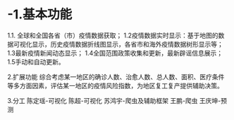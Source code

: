 # -1.基本功能
1.1. 全球和全国各省（市）疫情数据获取；
1.2疫情数据实时显示：基于地图的数据可视化显示，历史疫情数据折线图显示，各省市和海外疫情数据树形显示等；
1.3最新疫情新闻动态显示；
1.4全国范围政策收集和更新，最新辟谣信息展示；
1.5手动和自动更新。

2.扩展功能
综合考虑某一地区的确诊人数、治愈人数、总人数、面积、医疗条件等多方面因素，评估某一地区的疫情风险指数，为地区复工复产提供辅助决策。

3.分工
陈定瑶-可视化
陈超-可视化
苏鸿宇-爬虫及辅助框架
王鹏-爬虫
王庆坤-预测
